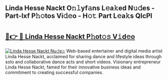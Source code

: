 ## Linda Hesse Nackt O𝚗𝚕yf𝚊ns L𝚎a𝚔ed N𝚞𝚍es - Part-lxf P𝚑𝚘tos Vi𝚍𝚎o - H𝚘𝚝 Part L𝚎a𝚔s QIcPl

# <h2><a href="http://kfeolx.oniu.top/?m=Linda+Hesse+Nackt">🔗👉 🔴 Linda Hesse Nackt P𝚑ot𝚘𝚜 V𝚒d𝚎o</a></h2>

[![Linda Hesse Nackt Nu𝚍e𝚜](https://i.imgur.com/0qMVB7G.gif)](http://kfeolx.oniu.top/?m=Linda+Hesse+Nackt)
Web-based entertainer and digital media artist Linda Hesse Nackt, acclaimed for sharing dance and lifestyle ideas through solo and collaborative dance acts and short videos. Visionary entrepreneur Linda Hesse Nackt, famed for their innovative business ideas and commitment to creating successful companies.  
